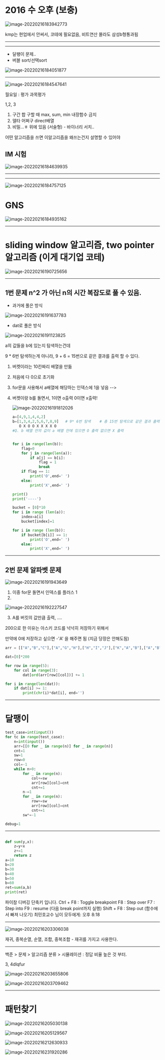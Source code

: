 

# 2016 수 오후 (보충)

![image-20220216183942773](2016%20%EC%88%98%20%EC%98%A4%ED%9B%84%20(%EB%B3%B4%EC%B6%A9).assets/image-20220216183942773.png)

kmp는 현업에서 안써서, 코테에 필요없음, 비트연산 몰라도 삼성b형통과됨

---

----

* 달팽이 문제.. 
* 버블 sort/선택sort

![image-20220216184051877](2016%20%EC%88%98%20%EC%98%A4%ED%9B%84%20(%EB%B3%B4%EC%B6%A9).assets/image-20220216184051877.png)

---

![image-20220216184547641](2016%20%EC%88%98%20%EC%98%A4%ED%9B%84%20(%EB%B3%B4%EC%B6%A9).assets/image-20220216184547641.png)

월요일 : 평가 과목평가 

1,2, 3

1. 구간 합 구할 때 max, sum, min 내장함수 금지
2. 델타 어쩌구 direct배열
3. 비밀...ㅎ 위에 있음 (서술형) - 바이너리 서치..

어떤 알고리즘을 쓰면 이알고리즘을 왜쓰는건지 설명할 수 있어야





## IM 시험

![image-20220216184639935](2016%20%EC%88%98%20%EC%98%A4%ED%9B%84%20(%EB%B3%B4%EC%B6%A9).assets/image-20220216184639935.png)

---

---

![image-20220216184757125](2016%20%EC%88%98%20%EC%98%A4%ED%9B%84%20(%EB%B3%B4%EC%B6%A9).assets/image-20220216184757125.png)



# GNS

![image-20220216184935162](2016%20%EC%88%98%20%EC%98%A4%ED%9B%84%20(%EB%B3%B4%EC%B6%A9).assets/image-20220216184935162.png)

---

# sliding window 알고리즘, two pointer 알고리즘 (이게 대기업 코테)

![image-20220216190725656](2016%20%EC%88%98%20%EC%98%A4%ED%9B%84%20(%EB%B3%B4%EC%B6%A9).assets/image-20220216190725656.png)



----

## 1번 문제 n^2 가 아닌 n의 시간 복잡도로 풀 수 있음.

* 과거에 풀은 방식

![image-20220216191637783](2016%20%EC%88%98%20%EC%98%A4%ED%9B%84%20(%EB%B3%B4%EC%B6%A9).assets/image-20220216191637783.png)



* dat로 풀은 방식

![image-20220216191123825](2016%20%EC%88%98%20%EC%98%A4%ED%9B%84%20(%EB%B3%B4%EC%B6%A9).assets/image-20220216191123825.png)

a의 값들을 b에 있는지 탐색하는건데 

9 * 6번 탐색하는게 아니라, 9 + 6 = 15번으로 같은 결과를 출력 할 수 있다.



1. 버켓이라는 10칸짜리 배열을 만듦

2. 처음에 다 0으로 초기화

3. for문을 사용해서 a배열에 해당하는 인덱스에 1을 넣음 --> 

4. 버켓이랑 b를 돌면서, 1이면 o출력 0이면 x출력!

   ![image-20220216191812026](2016%20%EC%88%98%20%EC%98%A4%ED%9B%84%20(%EB%B3%B4%EC%B6%A9).assets/image-20220216191812026.png)

   ``` python
   a=[4,9,1,4,4,2]
   b=[1,3,4,2,5,6,7,8,9]   # 9* 6번 탐색    # 총 15번 탐색으로 같은 결과 출력
      O X O O X X X X O
   #Q. b 배열 안의 값이 a 배열 안에 있으면 O 출력 없으면 X 출력
   
   
   for i in range(len(b)):
       flag=0
       for j in range(len(a)):
           if a[j] == b[i]:
               flag = 1
               break
       if flag == 1:
           print('O',end=' ')
       else:
           print('X',end=' ')
   
   print()
   print('----')
   
   bucket = [0]*10
   for i in range (len(a)):
       index=a[i]
       bucket[index]=1
   
   for i in range (len(b)):
       if bucket[b[i]] == 1:
           print('O',end=' ')
       else:
           print('X',end=' ')
   ```

   

---





## 2번 문제 알파벳 문제

![image-20220216191943649](2016%20%EC%88%98%20%EC%98%A4%ED%9B%84%20(%EB%B3%B4%EC%B6%A9).assets/image-20220216191943649.png)



1. 이중 for문 돌면서 인덱스를 플러스 1
2. 

![image-20220216192227547](2016%20%EC%88%98%20%EC%98%A4%ED%9B%84%20(%EB%B3%B4%EC%B6%A9).assets/image-20220216192227547.png)

3. A를 버킷의 값만큼 출력, ....

200으로 한 이유는 아스키 코드를 넉넉히 저장하기 위해서 

만약에 0에 저장하고 싶으면 -'A' 을 해주면 됨 (지금 당장은 안해도됨)



```python
arr = [["A","B","C"],["A","G","H"],["H","I","J"],["K","A","B"],["A","B","C"]]

dat=[0]*200

for row in range(5):
    for col in range(3):
        dat[ord(arr[row][col])] += 1

for i in range(len(dat)):
    if dat[i] >= 1:
        print(chr(i)*dat[i], end='')
```



----

# 달팽이

``` python
test_case=int(input())
for tc in range(test_case):
    n=int(input())
    arr=[[0 for _ in range(n)] for _ in range(n)]
    cnt=1
    sw=1
    row=0
    col=-1
    while n>0:
        for _ in range(n):
            col+=sw
            arr[row][col]=cnt
            cnt+=1
        n-=1
        for _ in range(n):
            row+=sw
            arr[row][col]=cnt
            cnt+=1
        sw*=-1

debug=1
```



----

``` python

def sum(y,x):
    z=y+x
    z+=1
    return z
a=10
b=20
b=30
b=40
b=50
b=60
ret=sum(a,b)
print(ret)
```

파이참 디버깅 단축키 입니다.
Ctrl + F8 : Toggle breakpoint
F8 : Step over
F7 : Step into
F9 : resume (다음 break point까지 실행)
Shift + F8 : Step out (함수에서 빠져 나오기)
최민호교수 님이 모두에게:    오후 8:18



----

![image-20220216203306038](2016%20%EC%88%98%20%EC%98%A4%ED%9B%84%20(%EB%B3%B4%EC%B6%A9).assets/image-20220216203306038.png)

재귀, 중복순열, 순열, 조합, 중복조합 - 재귀를 가지고 사용한다.

---



백준 > 문제 > 알고리즘 분류 > 시뮬레이션 : 정답 비율 높은 것 부터.





3, 4dlqfur

![image-20220216203655806](2016%20%EC%88%98%20%EC%98%A4%ED%9B%84%20(%EB%B3%B4%EC%B6%A9).assets/image-20220216203655806.png)





![image-20220216203709462](2016%20%EC%88%98%20%EC%98%A4%ED%9B%84%20(%EB%B3%B4%EC%B6%A9).assets/image-20220216203709462.png)

---



# 패턴찾기

![image-20220216205030138](2016%20%EC%88%98%20%EC%98%A4%ED%9B%84%20(%EB%B3%B4%EC%B6%A9).assets/image-20220216205030138.png)

![image-20220216205129567](2016%20%EC%88%98%20%EC%98%A4%ED%9B%84%20(%EB%B3%B4%EC%B6%A9).assets/image-20220216205129567.png)

![image-20220216212630933](2016%20%EC%88%98%20%EC%98%A4%ED%9B%84%20(%EB%B3%B4%EC%B6%A9).assets/image-20220216212630933.png)

![image-20220216231920286](2016%20%EC%88%98%20%EC%98%A4%ED%9B%84%20(%EB%B3%B4%EC%B6%A9).assets/image-20220216231920286.png)